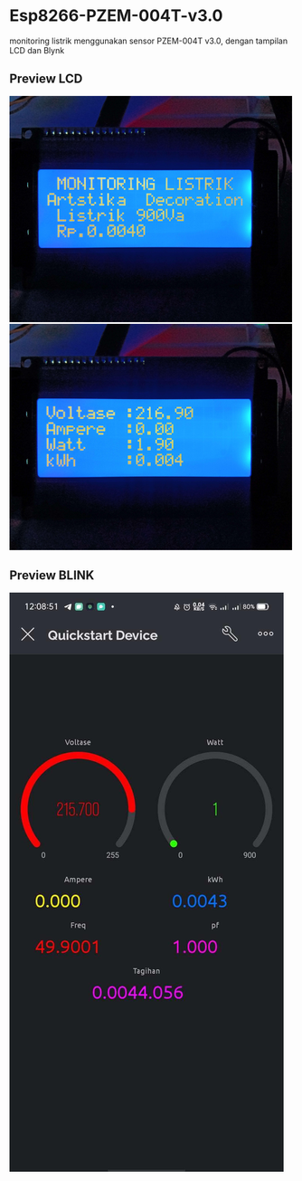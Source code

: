 # Esp8266-PZEM-004T-v3.0
monitoring listrik menggunakan sensor PZEM-004T v3.0, dengan tampilan LCD dan Blynk


## Preview LCD
<img src="img1.jpg" width="500" height="400"> <img src="img2.jpg" width="500" height="400">

## Preview BLINK
<img src="img3.jpg">

